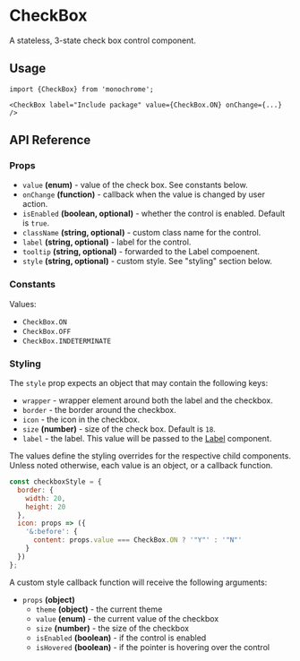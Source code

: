 # CheckBox

A stateless, 3-state check box control component.

## Usage

    import {CheckBox} from 'monochrome';

    <CheckBox label="Include package" value={CheckBox.ON} onChange={...} />

## API Reference

### Props

* `value` **(enum)** - value of the check box. See constants below.
* `onChange` **(function)** - callback when the value is changed by user action.
* `isEnabled` **(boolean, optional)** - whether the control is enabled. Default is `true`.
* `className` **(string, optional)** - custom class name for the control.
* `label` **(string, optional)** - label for the control.
* `tooltip` **(string, optional)** - forwarded to the Label compoenent.
* `style` **(string, optional)** - custom style. See "styling" section below.

### Constants

Values:

* `CheckBox.ON`
* `CheckBox.OFF`
* `CheckBox.INDETERMINATE`

### Styling

The `style` prop expects an object that may contain the following keys:

* `wrapper` - wrapper element around both the label and the checkbox.
* `border` - the border around the checkbox.
* `icon` - the icon in the checkbox.
* `size` **(number)** - size of the check box. Default is `18`.
* `label` - the label. This value will be passed to the [Label](/docs/api-reference/label.md) component.

The values define the styling overrides for the respective child components. Unless noted otherwise, each value is an object, or a callback function.

```jsx
const checkboxStyle = {
  border: {
    width: 20,
    height: 20
  },
  icon: props => ({
    '&:before': {
      content: props.value === CheckBox.ON ? '"Y"' : '"N"'
    }
  })
};
```

A custom style callback function will receive the following arguments:

* `props` **(object)**
  - `theme` **(object)** - the current theme
  - `value` **(enum)** - the current value of the checkbox
  - `size` **(number)** - the size of the checkbox
  - `isEnabled` **(boolean)** - if the control is enabled
  - `isHovered` **(boolean)** - if the pointer is hovering over the control
